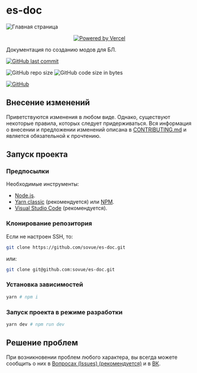 # es-doc

![Главная страница](.github/preview.jpg)

<p align="center">
  <a href="https://vercel.com/?utm_source=sovue&utm_campaign=oss">
    <img alt="Powered by Vercel" src="https://www.datocms-assets.com/31049/1618983297-powered-by-vercel.svg" />
  </a>
</p>

Документация по созданию модов для БЛ.

[![GitHub last commit](https://img.shields.io/github/last-commit/sovue/es-doc?label=%D0%BF%D0%BE%D1%81%D0%BB%D0%B5%D0%B4%D0%BD%D0%B5%D0%B5%20%D0%B8%D0%B7%D0%BC%D0%B5%D0%BD%D0%B5%D0%BD%D0%B8%D0%B5&style=for-the-badge)](https://github.com/sovue/es-doc/commits/master)

![GitHub repo size](https://img.shields.io/github/repo-size/sovue/es-doc?label=%D1%80%D0%B0%D0%B7%D0%BC%D0%B5%D1%80%20%D1%80%D0%B5%D0%BF%D0%BE%D0%B7%D0%B8%D1%82%D0%BE%D1%80%D0%B8%D1%8F&style=for-the-badge)
![GitHub code size in bytes](https://img.shields.io/github/languages/code-size/sovue/es-doc?label=%D1%80%D0%B0%D0%B7%D0%BC%D0%B5%D1%80%20%D0%BA%D0%BE%D0%B4%D0%B0%20%D1%80%D0%B5%D0%BF%D0%BE%D0%B7%D0%B8%D1%82%D0%BE%D1%80%D0%B8%D1%8F&style=for-the-badge)

[![GitHub](https://img.shields.io/github/license/sovue/es-doc?label=%D0%BB%D0%B8%D1%86%D0%B5%D0%BD%D0%B7%D0%B8%D1%8F&style=for-the-badge)](LICENSE)

## Внесение изменений

Приветствуются изменения в любом виде. Однако, существуют некоторые правила, которых следует придерживаться. Вся информация о внесении и предложении изменений описана в [CONTRIBUTING.md](CONTRIBUTING.md) и является обязательной к прочтению.

## Запуск проекта

### Предпосылки

Необходимые инструменты:

- [Node.js](https://nodejs.org/).
- [Yarn classic](https://classic.yarnpkg.com/) (рекомендуется) или [NPM](https://www.npmjs.com/).
- [Visual Studio Code](https://code.visualstudio.com/) (рекомендуется).

### Клонирование репозитория

Если не настроен SSH, то:

```bash
git clone https://github.com/sovue/es-doc.git
```

или:

```bash
git clone git@github.com:sovue/es-doc.git
```

### Установка зависимостей

```bash
yarn # npm i
```

### Запуск проекта в режиме разработки

```bash
yarn dev # npm run dev
```

## Решение проблем

При возникновении проблем любого характера, вы всегда можете сообщить о них в [Вопросах (Issues) (рекомендуется)](https://github.com/sovue/es-doc/issues) и в [ВК](https://vk.com/sovue).
